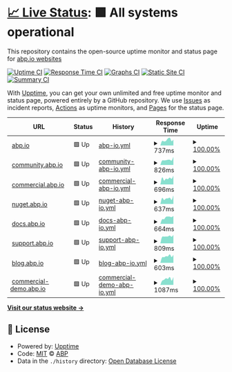 # [📈 Live Status](https://abpframework.github.io/abpio-status): <!--live status--> **🟩 All systems operational**

This repository contains the open-source uptime monitor and status page for [abp.io websites](https://abp.io/)

[![Uptime CI](https://github.com/abpframework/abpio-status/workflows/Uptime%20CI/badge.svg)](https://github.com/abpframework/abpio-status/actions?query=workflow%3A%22Uptime+CI%22)
[![Response Time CI](https://github.com/abpframework/abpio-status/workflows/Response%20Time%20CI/badge.svg)](https://github.com/abpframework/abpio-status/actions?query=workflow%3A%22Response+Time+CI%22)
[![Graphs CI](https://github.com/abpframework/abpio-status/workflows/Graphs%20CI/badge.svg)](https://github.com/abpframework/abpio-status/actions?query=workflow%3A%22Graphs+CI%22)
[![Static Site CI](https://github.com/abpframework/abpio-status/workflows/Static%20Site%20CI/badge.svg)](https://github.com/abpframework/abpio-status/actions?query=workflow%3A%22Static+Site+CI%22)
[![Summary CI](https://github.com/abpframework/abpio-status/workflows/Summary%20CI/badge.svg)](https://github.com/abpframework/abpio-status/actions?query=workflow%3A%22Summary+CI%22)

With [Upptime](https://upptime.js.org), you can get your own unlimited and free uptime monitor and status page, powered entirely by a GitHub repository. We use [Issues](https://github.com/abpframework/abpio-status/issues) as incident reports, [Actions](https://github.com/abpframework/abpio-status/actions) as uptime monitors, and [Pages](https://abpframework.github.io/abpio-status) for the status page.

<!--start: status pages-->
<!-- This summary is generated by Upptime (https://github.com/upptime/upptime) -->
<!-- Do not edit this manually, your changes will be overwritten -->
<!-- prettier-ignore -->
| URL | Status | History | Response Time | Uptime |
| --- | ------ | ------- | ------------- | ------ |
| <img alt="" src="https://icons.duckduckgo.com/ip3/abp.io.ico" height="13"> [abp.io](https://abp.io/health-status) | 🟩 Up | [abp-io.yml](https://github.com/abpframework/abpio-status/commits/HEAD/history/abp-io.yml) | <details><summary><img alt="Response time graph" src="./graphs/abp-io/response-time-week.png" height="20"> 737ms</summary><br><a href="https://status.abp.io/history/abp-io"><img alt="Response time 876" src="https://img.shields.io/endpoint?url=https%3A%2F%2Fraw.githubusercontent.com%2Fabpframework%2Fabpio-status%2FHEAD%2Fapi%2Fabp-io%2Fresponse-time.json"></a><br><a href="https://status.abp.io/history/abp-io"><img alt="24-hour response time 776" src="https://img.shields.io/endpoint?url=https%3A%2F%2Fraw.githubusercontent.com%2Fabpframework%2Fabpio-status%2FHEAD%2Fapi%2Fabp-io%2Fresponse-time-day.json"></a><br><a href="https://status.abp.io/history/abp-io"><img alt="7-day response time 737" src="https://img.shields.io/endpoint?url=https%3A%2F%2Fraw.githubusercontent.com%2Fabpframework%2Fabpio-status%2FHEAD%2Fapi%2Fabp-io%2Fresponse-time-week.json"></a><br><a href="https://status.abp.io/history/abp-io"><img alt="30-day response time 739" src="https://img.shields.io/endpoint?url=https%3A%2F%2Fraw.githubusercontent.com%2Fabpframework%2Fabpio-status%2FHEAD%2Fapi%2Fabp-io%2Fresponse-time-month.json"></a><br><a href="https://status.abp.io/history/abp-io"><img alt="1-year response time 876" src="https://img.shields.io/endpoint?url=https%3A%2F%2Fraw.githubusercontent.com%2Fabpframework%2Fabpio-status%2FHEAD%2Fapi%2Fabp-io%2Fresponse-time-year.json"></a></details> | <details><summary><a href="https://status.abp.io/history/abp-io">100.00%</a></summary><a href="https://status.abp.io/history/abp-io"><img alt="All-time uptime 99.96%" src="https://img.shields.io/endpoint?url=https%3A%2F%2Fraw.githubusercontent.com%2Fabpframework%2Fabpio-status%2FHEAD%2Fapi%2Fabp-io%2Fuptime.json"></a><br><a href="https://status.abp.io/history/abp-io"><img alt="24-hour uptime 100.00%" src="https://img.shields.io/endpoint?url=https%3A%2F%2Fraw.githubusercontent.com%2Fabpframework%2Fabpio-status%2FHEAD%2Fapi%2Fabp-io%2Fuptime-day.json"></a><br><a href="https://status.abp.io/history/abp-io"><img alt="7-day uptime 100.00%" src="https://img.shields.io/endpoint?url=https%3A%2F%2Fraw.githubusercontent.com%2Fabpframework%2Fabpio-status%2FHEAD%2Fapi%2Fabp-io%2Fuptime-week.json"></a><br><a href="https://status.abp.io/history/abp-io"><img alt="30-day uptime 99.95%" src="https://img.shields.io/endpoint?url=https%3A%2F%2Fraw.githubusercontent.com%2Fabpframework%2Fabpio-status%2FHEAD%2Fapi%2Fabp-io%2Fuptime-month.json"></a><br><a href="https://status.abp.io/history/abp-io"><img alt="1-year uptime 99.96%" src="https://img.shields.io/endpoint?url=https%3A%2F%2Fraw.githubusercontent.com%2Fabpframework%2Fabpio-status%2FHEAD%2Fapi%2Fabp-io%2Fuptime-year.json"></a></details>
| <img alt="" src="https://icons.duckduckgo.com/ip3/community.abp.io.ico" height="13"> [community.abp.io](https://community.abp.io/health-status) | 🟩 Up | [community-abp-io.yml](https://github.com/abpframework/abpio-status/commits/HEAD/history/community-abp-io.yml) | <details><summary><img alt="Response time graph" src="./graphs/community-abp-io/response-time-week.png" height="20"> 826ms</summary><br><a href="https://status.abp.io/history/community-abp-io"><img alt="Response time 1106" src="https://img.shields.io/endpoint?url=https%3A%2F%2Fraw.githubusercontent.com%2Fabpframework%2Fabpio-status%2FHEAD%2Fapi%2Fcommunity-abp-io%2Fresponse-time.json"></a><br><a href="https://status.abp.io/history/community-abp-io"><img alt="24-hour response time 1271" src="https://img.shields.io/endpoint?url=https%3A%2F%2Fraw.githubusercontent.com%2Fabpframework%2Fabpio-status%2FHEAD%2Fapi%2Fcommunity-abp-io%2Fresponse-time-day.json"></a><br><a href="https://status.abp.io/history/community-abp-io"><img alt="7-day response time 826" src="https://img.shields.io/endpoint?url=https%3A%2F%2Fraw.githubusercontent.com%2Fabpframework%2Fabpio-status%2FHEAD%2Fapi%2Fcommunity-abp-io%2Fresponse-time-week.json"></a><br><a href="https://status.abp.io/history/community-abp-io"><img alt="30-day response time 792" src="https://img.shields.io/endpoint?url=https%3A%2F%2Fraw.githubusercontent.com%2Fabpframework%2Fabpio-status%2FHEAD%2Fapi%2Fcommunity-abp-io%2Fresponse-time-month.json"></a><br><a href="https://status.abp.io/history/community-abp-io"><img alt="1-year response time 1106" src="https://img.shields.io/endpoint?url=https%3A%2F%2Fraw.githubusercontent.com%2Fabpframework%2Fabpio-status%2FHEAD%2Fapi%2Fcommunity-abp-io%2Fresponse-time-year.json"></a></details> | <details><summary><a href="https://status.abp.io/history/community-abp-io">100.00%</a></summary><a href="https://status.abp.io/history/community-abp-io"><img alt="All-time uptime 99.94%" src="https://img.shields.io/endpoint?url=https%3A%2F%2Fraw.githubusercontent.com%2Fabpframework%2Fabpio-status%2FHEAD%2Fapi%2Fcommunity-abp-io%2Fuptime.json"></a><br><a href="https://status.abp.io/history/community-abp-io"><img alt="24-hour uptime 100.00%" src="https://img.shields.io/endpoint?url=https%3A%2F%2Fraw.githubusercontent.com%2Fabpframework%2Fabpio-status%2FHEAD%2Fapi%2Fcommunity-abp-io%2Fuptime-day.json"></a><br><a href="https://status.abp.io/history/community-abp-io"><img alt="7-day uptime 100.00%" src="https://img.shields.io/endpoint?url=https%3A%2F%2Fraw.githubusercontent.com%2Fabpframework%2Fabpio-status%2FHEAD%2Fapi%2Fcommunity-abp-io%2Fuptime-week.json"></a><br><a href="https://status.abp.io/history/community-abp-io"><img alt="30-day uptime 100.00%" src="https://img.shields.io/endpoint?url=https%3A%2F%2Fraw.githubusercontent.com%2Fabpframework%2Fabpio-status%2FHEAD%2Fapi%2Fcommunity-abp-io%2Fuptime-month.json"></a><br><a href="https://status.abp.io/history/community-abp-io"><img alt="1-year uptime 99.94%" src="https://img.shields.io/endpoint?url=https%3A%2F%2Fraw.githubusercontent.com%2Fabpframework%2Fabpio-status%2FHEAD%2Fapi%2Fcommunity-abp-io%2Fuptime-year.json"></a></details>
| <img alt="" src="https://icons.duckduckgo.com/ip3/commercial.abp.io.ico" height="13"> [commercial.abp.io](https://commercial.abp.io/health-status) | 🟩 Up | [commercial-abp-io.yml](https://github.com/abpframework/abpio-status/commits/HEAD/history/commercial-abp-io.yml) | <details><summary><img alt="Response time graph" src="./graphs/commercial-abp-io/response-time-week.png" height="20"> 696ms</summary><br><a href="https://status.abp.io/history/commercial-abp-io"><img alt="Response time 766" src="https://img.shields.io/endpoint?url=https%3A%2F%2Fraw.githubusercontent.com%2Fabpframework%2Fabpio-status%2FHEAD%2Fapi%2Fcommercial-abp-io%2Fresponse-time.json"></a><br><a href="https://status.abp.io/history/commercial-abp-io"><img alt="24-hour response time 985" src="https://img.shields.io/endpoint?url=https%3A%2F%2Fraw.githubusercontent.com%2Fabpframework%2Fabpio-status%2FHEAD%2Fapi%2Fcommercial-abp-io%2Fresponse-time-day.json"></a><br><a href="https://status.abp.io/history/commercial-abp-io"><img alt="7-day response time 696" src="https://img.shields.io/endpoint?url=https%3A%2F%2Fraw.githubusercontent.com%2Fabpframework%2Fabpio-status%2FHEAD%2Fapi%2Fcommercial-abp-io%2Fresponse-time-week.json"></a><br><a href="https://status.abp.io/history/commercial-abp-io"><img alt="30-day response time 680" src="https://img.shields.io/endpoint?url=https%3A%2F%2Fraw.githubusercontent.com%2Fabpframework%2Fabpio-status%2FHEAD%2Fapi%2Fcommercial-abp-io%2Fresponse-time-month.json"></a><br><a href="https://status.abp.io/history/commercial-abp-io"><img alt="1-year response time 766" src="https://img.shields.io/endpoint?url=https%3A%2F%2Fraw.githubusercontent.com%2Fabpframework%2Fabpio-status%2FHEAD%2Fapi%2Fcommercial-abp-io%2Fresponse-time-year.json"></a></details> | <details><summary><a href="https://status.abp.io/history/commercial-abp-io">100.00%</a></summary><a href="https://status.abp.io/history/commercial-abp-io"><img alt="All-time uptime 99.96%" src="https://img.shields.io/endpoint?url=https%3A%2F%2Fraw.githubusercontent.com%2Fabpframework%2Fabpio-status%2FHEAD%2Fapi%2Fcommercial-abp-io%2Fuptime.json"></a><br><a href="https://status.abp.io/history/commercial-abp-io"><img alt="24-hour uptime 100.00%" src="https://img.shields.io/endpoint?url=https%3A%2F%2Fraw.githubusercontent.com%2Fabpframework%2Fabpio-status%2FHEAD%2Fapi%2Fcommercial-abp-io%2Fuptime-day.json"></a><br><a href="https://status.abp.io/history/commercial-abp-io"><img alt="7-day uptime 100.00%" src="https://img.shields.io/endpoint?url=https%3A%2F%2Fraw.githubusercontent.com%2Fabpframework%2Fabpio-status%2FHEAD%2Fapi%2Fcommercial-abp-io%2Fuptime-week.json"></a><br><a href="https://status.abp.io/history/commercial-abp-io"><img alt="30-day uptime 99.98%" src="https://img.shields.io/endpoint?url=https%3A%2F%2Fraw.githubusercontent.com%2Fabpframework%2Fabpio-status%2FHEAD%2Fapi%2Fcommercial-abp-io%2Fuptime-month.json"></a><br><a href="https://status.abp.io/history/commercial-abp-io"><img alt="1-year uptime 99.96%" src="https://img.shields.io/endpoint?url=https%3A%2F%2Fraw.githubusercontent.com%2Fabpframework%2Fabpio-status%2FHEAD%2Fapi%2Fcommercial-abp-io%2Fuptime-year.json"></a></details>
| <img alt="" src="https://icons.duckduckgo.com/ip3/nuget.abp.io.ico" height="13"> [nuget.abp.io](https://nuget.abp.io/health-status) | 🟩 Up | [nuget-abp-io.yml](https://github.com/abpframework/abpio-status/commits/HEAD/history/nuget-abp-io.yml) | <details><summary><img alt="Response time graph" src="./graphs/nuget-abp-io/response-time-week.png" height="20"> 637ms</summary><br><a href="https://status.abp.io/history/nuget-abp-io"><img alt="Response time 840" src="https://img.shields.io/endpoint?url=https%3A%2F%2Fraw.githubusercontent.com%2Fabpframework%2Fabpio-status%2FHEAD%2Fapi%2Fnuget-abp-io%2Fresponse-time.json"></a><br><a href="https://status.abp.io/history/nuget-abp-io"><img alt="24-hour response time 958" src="https://img.shields.io/endpoint?url=https%3A%2F%2Fraw.githubusercontent.com%2Fabpframework%2Fabpio-status%2FHEAD%2Fapi%2Fnuget-abp-io%2Fresponse-time-day.json"></a><br><a href="https://status.abp.io/history/nuget-abp-io"><img alt="7-day response time 637" src="https://img.shields.io/endpoint?url=https%3A%2F%2Fraw.githubusercontent.com%2Fabpframework%2Fabpio-status%2FHEAD%2Fapi%2Fnuget-abp-io%2Fresponse-time-week.json"></a><br><a href="https://status.abp.io/history/nuget-abp-io"><img alt="30-day response time 643" src="https://img.shields.io/endpoint?url=https%3A%2F%2Fraw.githubusercontent.com%2Fabpframework%2Fabpio-status%2FHEAD%2Fapi%2Fnuget-abp-io%2Fresponse-time-month.json"></a><br><a href="https://status.abp.io/history/nuget-abp-io"><img alt="1-year response time 840" src="https://img.shields.io/endpoint?url=https%3A%2F%2Fraw.githubusercontent.com%2Fabpframework%2Fabpio-status%2FHEAD%2Fapi%2Fnuget-abp-io%2Fresponse-time-year.json"></a></details> | <details><summary><a href="https://status.abp.io/history/nuget-abp-io">100.00%</a></summary><a href="https://status.abp.io/history/nuget-abp-io"><img alt="All-time uptime 99.94%" src="https://img.shields.io/endpoint?url=https%3A%2F%2Fraw.githubusercontent.com%2Fabpframework%2Fabpio-status%2FHEAD%2Fapi%2Fnuget-abp-io%2Fuptime.json"></a><br><a href="https://status.abp.io/history/nuget-abp-io"><img alt="24-hour uptime 100.00%" src="https://img.shields.io/endpoint?url=https%3A%2F%2Fraw.githubusercontent.com%2Fabpframework%2Fabpio-status%2FHEAD%2Fapi%2Fnuget-abp-io%2Fuptime-day.json"></a><br><a href="https://status.abp.io/history/nuget-abp-io"><img alt="7-day uptime 100.00%" src="https://img.shields.io/endpoint?url=https%3A%2F%2Fraw.githubusercontent.com%2Fabpframework%2Fabpio-status%2FHEAD%2Fapi%2Fnuget-abp-io%2Fuptime-week.json"></a><br><a href="https://status.abp.io/history/nuget-abp-io"><img alt="30-day uptime 100.00%" src="https://img.shields.io/endpoint?url=https%3A%2F%2Fraw.githubusercontent.com%2Fabpframework%2Fabpio-status%2FHEAD%2Fapi%2Fnuget-abp-io%2Fuptime-month.json"></a><br><a href="https://status.abp.io/history/nuget-abp-io"><img alt="1-year uptime 99.94%" src="https://img.shields.io/endpoint?url=https%3A%2F%2Fraw.githubusercontent.com%2Fabpframework%2Fabpio-status%2FHEAD%2Fapi%2Fnuget-abp-io%2Fuptime-year.json"></a></details>
| <img alt="" src="https://icons.duckduckgo.com/ip3/docs.abp.io.ico" height="13"> [docs.abp.io](https://docs.abp.io/health-status) | 🟩 Up | [docs-abp-io.yml](https://github.com/abpframework/abpio-status/commits/HEAD/history/docs-abp-io.yml) | <details><summary><img alt="Response time graph" src="./graphs/docs-abp-io/response-time-week.png" height="20"> 664ms</summary><br><a href="https://status.abp.io/history/docs-abp-io"><img alt="Response time 829" src="https://img.shields.io/endpoint?url=https%3A%2F%2Fraw.githubusercontent.com%2Fabpframework%2Fabpio-status%2FHEAD%2Fapi%2Fdocs-abp-io%2Fresponse-time.json"></a><br><a href="https://status.abp.io/history/docs-abp-io"><img alt="24-hour response time 810" src="https://img.shields.io/endpoint?url=https%3A%2F%2Fraw.githubusercontent.com%2Fabpframework%2Fabpio-status%2FHEAD%2Fapi%2Fdocs-abp-io%2Fresponse-time-day.json"></a><br><a href="https://status.abp.io/history/docs-abp-io"><img alt="7-day response time 664" src="https://img.shields.io/endpoint?url=https%3A%2F%2Fraw.githubusercontent.com%2Fabpframework%2Fabpio-status%2FHEAD%2Fapi%2Fdocs-abp-io%2Fresponse-time-week.json"></a><br><a href="https://status.abp.io/history/docs-abp-io"><img alt="30-day response time 662" src="https://img.shields.io/endpoint?url=https%3A%2F%2Fraw.githubusercontent.com%2Fabpframework%2Fabpio-status%2FHEAD%2Fapi%2Fdocs-abp-io%2Fresponse-time-month.json"></a><br><a href="https://status.abp.io/history/docs-abp-io"><img alt="1-year response time 829" src="https://img.shields.io/endpoint?url=https%3A%2F%2Fraw.githubusercontent.com%2Fabpframework%2Fabpio-status%2FHEAD%2Fapi%2Fdocs-abp-io%2Fresponse-time-year.json"></a></details> | <details><summary><a href="https://status.abp.io/history/docs-abp-io">100.00%</a></summary><a href="https://status.abp.io/history/docs-abp-io"><img alt="All-time uptime 99.95%" src="https://img.shields.io/endpoint?url=https%3A%2F%2Fraw.githubusercontent.com%2Fabpframework%2Fabpio-status%2FHEAD%2Fapi%2Fdocs-abp-io%2Fuptime.json"></a><br><a href="https://status.abp.io/history/docs-abp-io"><img alt="24-hour uptime 100.00%" src="https://img.shields.io/endpoint?url=https%3A%2F%2Fraw.githubusercontent.com%2Fabpframework%2Fabpio-status%2FHEAD%2Fapi%2Fdocs-abp-io%2Fuptime-day.json"></a><br><a href="https://status.abp.io/history/docs-abp-io"><img alt="7-day uptime 100.00%" src="https://img.shields.io/endpoint?url=https%3A%2F%2Fraw.githubusercontent.com%2Fabpframework%2Fabpio-status%2FHEAD%2Fapi%2Fdocs-abp-io%2Fuptime-week.json"></a><br><a href="https://status.abp.io/history/docs-abp-io"><img alt="30-day uptime 100.00%" src="https://img.shields.io/endpoint?url=https%3A%2F%2Fraw.githubusercontent.com%2Fabpframework%2Fabpio-status%2FHEAD%2Fapi%2Fdocs-abp-io%2Fuptime-month.json"></a><br><a href="https://status.abp.io/history/docs-abp-io"><img alt="1-year uptime 99.95%" src="https://img.shields.io/endpoint?url=https%3A%2F%2Fraw.githubusercontent.com%2Fabpframework%2Fabpio-status%2FHEAD%2Fapi%2Fdocs-abp-io%2Fuptime-year.json"></a></details>
| <img alt="" src="https://icons.duckduckgo.com/ip3/support.abp.io.ico" height="13"> [support.abp.io](https://support.abp.io/health-status) | 🟩 Up | [support-abp-io.yml](https://github.com/abpframework/abpio-status/commits/HEAD/history/support-abp-io.yml) | <details><summary><img alt="Response time graph" src="./graphs/support-abp-io/response-time-week.png" height="20"> 809ms</summary><br><a href="https://status.abp.io/history/support-abp-io"><img alt="Response time 851" src="https://img.shields.io/endpoint?url=https%3A%2F%2Fraw.githubusercontent.com%2Fabpframework%2Fabpio-status%2FHEAD%2Fapi%2Fsupport-abp-io%2Fresponse-time.json"></a><br><a href="https://status.abp.io/history/support-abp-io"><img alt="24-hour response time 950" src="https://img.shields.io/endpoint?url=https%3A%2F%2Fraw.githubusercontent.com%2Fabpframework%2Fabpio-status%2FHEAD%2Fapi%2Fsupport-abp-io%2Fresponse-time-day.json"></a><br><a href="https://status.abp.io/history/support-abp-io"><img alt="7-day response time 809" src="https://img.shields.io/endpoint?url=https%3A%2F%2Fraw.githubusercontent.com%2Fabpframework%2Fabpio-status%2FHEAD%2Fapi%2Fsupport-abp-io%2Fresponse-time-week.json"></a><br><a href="https://status.abp.io/history/support-abp-io"><img alt="30-day response time 752" src="https://img.shields.io/endpoint?url=https%3A%2F%2Fraw.githubusercontent.com%2Fabpframework%2Fabpio-status%2FHEAD%2Fapi%2Fsupport-abp-io%2Fresponse-time-month.json"></a><br><a href="https://status.abp.io/history/support-abp-io"><img alt="1-year response time 851" src="https://img.shields.io/endpoint?url=https%3A%2F%2Fraw.githubusercontent.com%2Fabpframework%2Fabpio-status%2FHEAD%2Fapi%2Fsupport-abp-io%2Fresponse-time-year.json"></a></details> | <details><summary><a href="https://status.abp.io/history/support-abp-io">100.00%</a></summary><a href="https://status.abp.io/history/support-abp-io"><img alt="All-time uptime 99.97%" src="https://img.shields.io/endpoint?url=https%3A%2F%2Fraw.githubusercontent.com%2Fabpframework%2Fabpio-status%2FHEAD%2Fapi%2Fsupport-abp-io%2Fuptime.json"></a><br><a href="https://status.abp.io/history/support-abp-io"><img alt="24-hour uptime 100.00%" src="https://img.shields.io/endpoint?url=https%3A%2F%2Fraw.githubusercontent.com%2Fabpframework%2Fabpio-status%2FHEAD%2Fapi%2Fsupport-abp-io%2Fuptime-day.json"></a><br><a href="https://status.abp.io/history/support-abp-io"><img alt="7-day uptime 100.00%" src="https://img.shields.io/endpoint?url=https%3A%2F%2Fraw.githubusercontent.com%2Fabpframework%2Fabpio-status%2FHEAD%2Fapi%2Fsupport-abp-io%2Fuptime-week.json"></a><br><a href="https://status.abp.io/history/support-abp-io"><img alt="30-day uptime 100.00%" src="https://img.shields.io/endpoint?url=https%3A%2F%2Fraw.githubusercontent.com%2Fabpframework%2Fabpio-status%2FHEAD%2Fapi%2Fsupport-abp-io%2Fuptime-month.json"></a><br><a href="https://status.abp.io/history/support-abp-io"><img alt="1-year uptime 99.97%" src="https://img.shields.io/endpoint?url=https%3A%2F%2Fraw.githubusercontent.com%2Fabpframework%2Fabpio-status%2FHEAD%2Fapi%2Fsupport-abp-io%2Fuptime-year.json"></a></details>
| <img alt="" src="https://icons.duckduckgo.com/ip3/blog.abp.io.ico" height="13"> [blog.abp.io](https://blog.abp.io/health-status) | 🟩 Up | [blog-abp-io.yml](https://github.com/abpframework/abpio-status/commits/HEAD/history/blog-abp-io.yml) | <details><summary><img alt="Response time graph" src="./graphs/blog-abp-io/response-time-week.png" height="20"> 603ms</summary><br><a href="https://status.abp.io/history/blog-abp-io"><img alt="Response time 618" src="https://img.shields.io/endpoint?url=https%3A%2F%2Fraw.githubusercontent.com%2Fabpframework%2Fabpio-status%2FHEAD%2Fapi%2Fblog-abp-io%2Fresponse-time.json"></a><br><a href="https://status.abp.io/history/blog-abp-io"><img alt="24-hour response time 717" src="https://img.shields.io/endpoint?url=https%3A%2F%2Fraw.githubusercontent.com%2Fabpframework%2Fabpio-status%2FHEAD%2Fapi%2Fblog-abp-io%2Fresponse-time-day.json"></a><br><a href="https://status.abp.io/history/blog-abp-io"><img alt="7-day response time 603" src="https://img.shields.io/endpoint?url=https%3A%2F%2Fraw.githubusercontent.com%2Fabpframework%2Fabpio-status%2FHEAD%2Fapi%2Fblog-abp-io%2Fresponse-time-week.json"></a><br><a href="https://status.abp.io/history/blog-abp-io"><img alt="30-day response time 583" src="https://img.shields.io/endpoint?url=https%3A%2F%2Fraw.githubusercontent.com%2Fabpframework%2Fabpio-status%2FHEAD%2Fapi%2Fblog-abp-io%2Fresponse-time-month.json"></a><br><a href="https://status.abp.io/history/blog-abp-io"><img alt="1-year response time 618" src="https://img.shields.io/endpoint?url=https%3A%2F%2Fraw.githubusercontent.com%2Fabpframework%2Fabpio-status%2FHEAD%2Fapi%2Fblog-abp-io%2Fresponse-time-year.json"></a></details> | <details><summary><a href="https://status.abp.io/history/blog-abp-io">100.00%</a></summary><a href="https://status.abp.io/history/blog-abp-io"><img alt="All-time uptime 99.99%" src="https://img.shields.io/endpoint?url=https%3A%2F%2Fraw.githubusercontent.com%2Fabpframework%2Fabpio-status%2FHEAD%2Fapi%2Fblog-abp-io%2Fuptime.json"></a><br><a href="https://status.abp.io/history/blog-abp-io"><img alt="24-hour uptime 100.00%" src="https://img.shields.io/endpoint?url=https%3A%2F%2Fraw.githubusercontent.com%2Fabpframework%2Fabpio-status%2FHEAD%2Fapi%2Fblog-abp-io%2Fuptime-day.json"></a><br><a href="https://status.abp.io/history/blog-abp-io"><img alt="7-day uptime 100.00%" src="https://img.shields.io/endpoint?url=https%3A%2F%2Fraw.githubusercontent.com%2Fabpframework%2Fabpio-status%2FHEAD%2Fapi%2Fblog-abp-io%2Fuptime-week.json"></a><br><a href="https://status.abp.io/history/blog-abp-io"><img alt="30-day uptime 100.00%" src="https://img.shields.io/endpoint?url=https%3A%2F%2Fraw.githubusercontent.com%2Fabpframework%2Fabpio-status%2FHEAD%2Fapi%2Fblog-abp-io%2Fuptime-month.json"></a><br><a href="https://status.abp.io/history/blog-abp-io"><img alt="1-year uptime 99.99%" src="https://img.shields.io/endpoint?url=https%3A%2F%2Fraw.githubusercontent.com%2Fabpframework%2Fabpio-status%2FHEAD%2Fapi%2Fblog-abp-io%2Fuptime-year.json"></a></details>
| <img alt="" src="https://icons.duckduckgo.com/ip3/commercial-demo.abp.io.ico" height="13"> [commercial-demo.abp.io](https://commercial-demo.abp.io/health-status) | 🟩 Up | [commercial-demo-abp-io.yml](https://github.com/abpframework/abpio-status/commits/HEAD/history/commercial-demo-abp-io.yml) | <details><summary><img alt="Response time graph" src="./graphs/commercial-demo-abp-io/response-time-week.png" height="20"> 1087ms</summary><br><a href="https://status.abp.io/history/commercial-demo-abp-io"><img alt="Response time 1296" src="https://img.shields.io/endpoint?url=https%3A%2F%2Fraw.githubusercontent.com%2Fabpframework%2Fabpio-status%2FHEAD%2Fapi%2Fcommercial-demo-abp-io%2Fresponse-time.json"></a><br><a href="https://status.abp.io/history/commercial-demo-abp-io"><img alt="24-hour response time 1394" src="https://img.shields.io/endpoint?url=https%3A%2F%2Fraw.githubusercontent.com%2Fabpframework%2Fabpio-status%2FHEAD%2Fapi%2Fcommercial-demo-abp-io%2Fresponse-time-day.json"></a><br><a href="https://status.abp.io/history/commercial-demo-abp-io"><img alt="7-day response time 1087" src="https://img.shields.io/endpoint?url=https%3A%2F%2Fraw.githubusercontent.com%2Fabpframework%2Fabpio-status%2FHEAD%2Fapi%2Fcommercial-demo-abp-io%2Fresponse-time-week.json"></a><br><a href="https://status.abp.io/history/commercial-demo-abp-io"><img alt="30-day response time 1429" src="https://img.shields.io/endpoint?url=https%3A%2F%2Fraw.githubusercontent.com%2Fabpframework%2Fabpio-status%2FHEAD%2Fapi%2Fcommercial-demo-abp-io%2Fresponse-time-month.json"></a><br><a href="https://status.abp.io/history/commercial-demo-abp-io"><img alt="1-year response time 1296" src="https://img.shields.io/endpoint?url=https%3A%2F%2Fraw.githubusercontent.com%2Fabpframework%2Fabpio-status%2FHEAD%2Fapi%2Fcommercial-demo-abp-io%2Fresponse-time-year.json"></a></details> | <details><summary><a href="https://status.abp.io/history/commercial-demo-abp-io">100.00%</a></summary><a href="https://status.abp.io/history/commercial-demo-abp-io"><img alt="All-time uptime 99.93%" src="https://img.shields.io/endpoint?url=https%3A%2F%2Fraw.githubusercontent.com%2Fabpframework%2Fabpio-status%2FHEAD%2Fapi%2Fcommercial-demo-abp-io%2Fuptime.json"></a><br><a href="https://status.abp.io/history/commercial-demo-abp-io"><img alt="24-hour uptime 100.00%" src="https://img.shields.io/endpoint?url=https%3A%2F%2Fraw.githubusercontent.com%2Fabpframework%2Fabpio-status%2FHEAD%2Fapi%2Fcommercial-demo-abp-io%2Fuptime-day.json"></a><br><a href="https://status.abp.io/history/commercial-demo-abp-io"><img alt="7-day uptime 100.00%" src="https://img.shields.io/endpoint?url=https%3A%2F%2Fraw.githubusercontent.com%2Fabpframework%2Fabpio-status%2FHEAD%2Fapi%2Fcommercial-demo-abp-io%2Fuptime-week.json"></a><br><a href="https://status.abp.io/history/commercial-demo-abp-io"><img alt="30-day uptime 99.98%" src="https://img.shields.io/endpoint?url=https%3A%2F%2Fraw.githubusercontent.com%2Fabpframework%2Fabpio-status%2FHEAD%2Fapi%2Fcommercial-demo-abp-io%2Fuptime-month.json"></a><br><a href="https://status.abp.io/history/commercial-demo-abp-io"><img alt="1-year uptime 99.93%" src="https://img.shields.io/endpoint?url=https%3A%2F%2Fraw.githubusercontent.com%2Fabpframework%2Fabpio-status%2FHEAD%2Fapi%2Fcommercial-demo-abp-io%2Fuptime-year.json"></a></details>

<!--end: status pages-->

[**Visit our status website →**](https://abpframework.github.io/abpio-status)

## 📄 License

- Powered by: [Upptime](https://github.com/upptime/upptime)
- Code: [MIT](./LICENSE) © [ABP](https://abp.io/)
- Data in the `./history` directory: [Open Database License](https://opendatacommons.org/licenses/odbl/1-0/)
